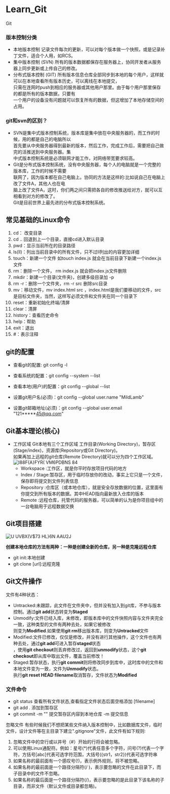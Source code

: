 # Learn_Git
Git
### 版本控制分类
- 本地版本控制
记录文件每次的更新，可以对每个版本做一个快照，或是记录补丁文件，适合个人用，如RCS。  
- 集中版本控制 (SVN)
所有的版本数据都保存在服务器上，协同开发者从服务器上同步更新或上传自己的修改。
- 分布式版本控制 (GIT)
所有版本信息仓库全部同步到本地的每个用户，这样就可以在本地查看所有版本历史，可以离线在本地提交，  
只需在连网时push到相应的服务器或其他用户那里。由于每个用户那里保存的都是所有的版本数据，只要有  
一个用户的设备没有问题就可以恢复所有的数据，但这增加了本地存储空间的占用。

### git和svn的区别？
- SVN是集中式版本控制系统，版本库是集中放在中央服务器的，而工作的时候，用的都是自己的电脑所以  
首先要从中央服务器得到最新的版本，然后工作，完成工作后，需要把自己做完的活推送到中央服务器。集  
中式版本控制系统是必须联网才能工作，对网络带宽要求较高。
- Git是分布式版本控制系统，没有中央服务器，每个人的电脑就是一个完整的版本库，工作的时候不需要  
联网了，因为版本都在自己电脑上。协同的方法是这样的∶比如说自己在电脑上改了文件A，其他人也在电  
脑上改了文件A，这时，你们两之间只需把各自的修改推送给对方，就可以互相看到对方的修改了。  
Git是目前世界上最先进的分布式版本控制系统。

## 常见基础的Linux命令
1. cd： 改变目录
2. cd .. 回退到上一个目录，直接cd进入默认目录
3. pwd：显示当前所在的目录路径
4. ls(ll)：列出当前目录中的所有文件，只不过ll列出的内容更加详细
5. touch：新建一个文件 如touch index.js 就会在当前目录下新建一个index.js文件
6. rm：删除一个文件， rm index.js 就会把index.js文件删除
7. mkdir：新建一个目录(文件夹)，创建多级目录加 -p
8. rm -r：删除一个文件夹，rm -r src 删除src目录
9. mv：移动文件，mv index.html src ，index.html是我们要移动的文件，src是目标文件夹，当然，这样写必须文件和文件夹在同一个目录下
10. reset：重新初始化终端/清屏
11. clear：清屏
12. history：查看历史命令
13. help：帮助
14. exit：退出
15. #：表示注释

## git的配置
- 查看git的配置: git config -l
- 查看系统的配置：git config --system --list
- 查看本地(用户)的配置：git config --global --list

- 设置git用户名(必须)：git config --global user.name "MildLamb"
- 设置git邮箱地址(必须)：git config --global user.email "121*****45@qq.com"

## Git基本理论(核心)
- 工作区域
Git本地有三个工作区域 工作目录(Working Directory)，暂存区(Stage/index)，资源库(Repository或Git Directory)。  
如果再加上远程的git仓库(Remote Directory)就可以分为四个工作区域。  
![I88F{A}FYR( VM6PDBNS 84](https://user-images.githubusercontent.com/61497283/126729560-80058486-b446-40cf-a707-24df84bb9a56.png)
  - Workspace :工作区，就是你平时存放项目代码的地方
  - Index / Stage:暂存区，用于临时存放你的改动，事实上它只是一个文件，保存即将提交到文件列表信息
  - Repository :仓库区（或本地仓库），就是安全存放数据的位置，这里面有你提交到所有版本的数据。其中HEAD指向最新放入仓库的版本
  - Remote :远程仓库，托管代码的服务器，可以简单的认为是你项目组中的一台电脑用于远程数据交换  

## Git项目搭建
![U UVBX(V$73 HL}6N AAU2J](https://user-images.githubusercontent.com/61497283/126730274-53b8c0a0-c00b-480c-a3a7-3c9ff932f8a3.png)

**创建本地仓库的方法有两种：一种是创建全新的仓库，另一种是克隆远程仓库**  
- git init:本地创建
- git clone [url]:远程克隆

## Git文件操作
文件有4种状态：  
- Untracked:未跟踪，此文件在文件夹中，但并没有加入到git库，不参与版本控制。通过**git add**状态转变为**Staged**
- Unmodify:文件已经入库，未修改，即版本库中的文件快照内容与文件夹完全一致，这种类型的文件有两种去处，如果它被修改  
则变为**Modified**.如果使用**git rm**移出版本库，则变为**Untracked**文件
- Modified:文件已修改，仅仅是修改，并没有进行其他操作，这个文件也有两种去处，通过**git add**可进入暂存**staged**状态  
，使用**git checkout**则丢弃修改过，返回到**unmodify**状态，这个**git checkout**即从库中取出文件，覆盖当前修改！  
- Staged:暂存状态，执行**git commit**则将修改同步到库中，这时库中的文件和本地文件变为一致，文件为**Unmodify**状态。  
执行**git reset HEAD filename**取消暂存，文件状态为**Modified**

### 文件命令
- git status 查看所有文件状态,查看指定文件状态后面空格添加 [filename]
- git add . 添加到暂存区
- git commit -m "" 提交暂存区内容到本地仓库 -m 提交信息

忽略文件
有些时候我们不想把某些文件纳入版本控制中，比如数据库文件，临时文件，设计文件等在主目录下建立".gitignore"文件，此文件有如下规则∶  
1. 忽略文件中的空行或以井号（#）开始的行将会被忽略。
2. 可以使用Linux通配符。例如：星号(*)代表任意多个字符，问号(?)代表一个字符，方括号[abc]代表可选字符范围，大括号({str1，str2})代表可选字符串
3. 如果名称的最前面有一个感叹号(!)，表示例外规则，将不被忽略。
4. 如果名称的最前面是一个路径分隔符(/ )，表示要忽略的文件在此目录下，而子目录中的文件不忽略。
5. 如果名称的最后面是一个路径分隔符(/)，表示要忽略的是此目录下该名称的子目录，而非文件（默认文件或目录都忽略)。
